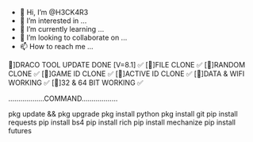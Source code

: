 - 👋 Hi, I’m @H3CK4R3
- 👀 I’m interested in ...
- 🌱 I’m currently learning ...
- 💞️ I’m looking to collaborate on ...
- 📫 How to reach me ...

<!---
H3CK4R3/H3CK4R3 is a ✨ special ✨ repository because its `README.md` (this file) appears on your GitHub profile.
You can click the Preview link to take a look at your changes.
--->
💚]DRACO TOOL UPDATE DONE [V=8.1] ✅
[💚]FILE  CLONE ✅
[💚]RANDOM  CLONE ✅
[💚]GAME ID CLONE ✅
[💚]ACTIVE ID CLONE ✅
[💚]DATA & WIFI WORKING ✅
[💚]32 & 64 BIT WORKING ✅

..................COMMAND..................

pkg update && pkg upgrade
pkg install python
pkg install git
pip install requests
pip install bs4
pip install rich
pip install mechanize
pip install futures
